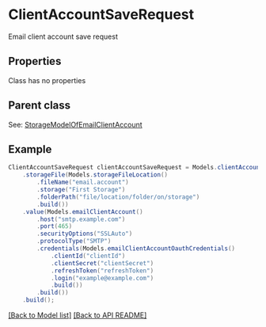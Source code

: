 
# ClientAccountSaveRequest

Email client account save request             

## Properties
Class has no properties

## Parent class

See: [StorageModelOfEmailClientAccount](StorageModelOfEmailClientAccount.md)


## Example
```java
ClientAccountSaveRequest clientAccountSaveRequest = Models.clientAccountSaveRequest()
    .storageFile(Models.storageFileLocation()
        .fileName("email.account")
        .storage("First Storage")
        .folderPath("file/location/folder/on/storage")
        .build())
    .value(Models.emailClientAccount()
        .host("smtp.example.com")
        .port(465)
        .securityOptions("SSLAuto")
        .protocolType("SMTP")
        .credentials(Models.emailClientAccountOauthCredentials()
            .clientId("clientId")
            .clientSecret("clientSecret")
            .refreshToken("refreshToken")
            .login("example@example.com")
            .build())
        .build())
    .build();
```


[[Back to Model list]](Models.md) [[Back to API README]](README.md)

